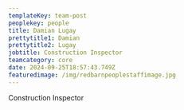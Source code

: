 ```yaml
---
templateKey: team-post
peoplekey: people
title: Damian Lugay
prettytitle1: Damian
prettytitle2: Lugay
jobtitle: Construction Inspector
teamcategory: core
date: 2024-09-25T18:57:43.749Z
featuredimage: /img/redbarnpeoplestaffimage.jpg
---
```

Construction Inspector
